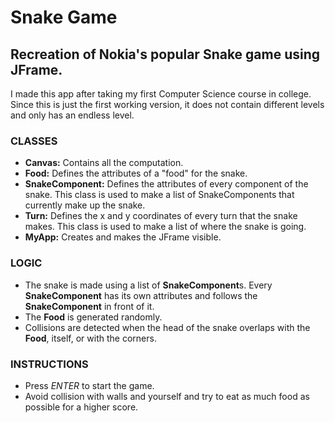 # Snake Game

## Recreation of Nokia's popular Snake game using JFrame. 

I made this app after taking my first Computer Science course in college. Since this is just the first working version, it does not contain different levels and only has an endless level. 

### CLASSES 

- **Canvas:** Contains all the computation.
- **Food:** Defines the attributes of a "food" for the snake.
- **SnakeComponent:** Defines the attributes of every component of the snake. This class is used to make a list of SnakeComponents that currently make up the snake.
- **Turn:** Defines the x and y coordinates of every turn that the snake makes. This class is used to make a list of where the snake is going.
- **MyApp:** Creates and makes the JFrame visible. 

### LOGIC 

- The snake is made using a list of **SnakeComponent**s. Every **SnakeComponent** has its own attributes and follows the **SnakeComponent** in front of it. 
- The **Food** is generated randomly. 
- Collisions are detected when the head of the snake overlaps with the **Food**, itself, or with the corners. 

### INSTRUCTIONS

- Press *ENTER* to start the game. 
- Avoid collision with walls and yourself and try to eat as much food as possible for a higher score.  
